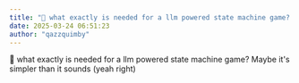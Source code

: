 ```yaml
---
title: "💭 what exactly is needed for a llm powered state machine game? Maybe it's simpler..."
date: 2025-03-24 06:51:23
author: "qazzquimby"
---
```


💭 what exactly is needed for a llm powered state machine game? Maybe it's simpler than it sounds (yeah right)